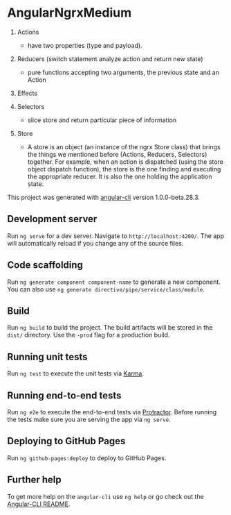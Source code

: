 # AngularNgrxMedium

1. Actions
	- have two properties (type and payload).
2. Reducers (switch statement analyze action and  return new state)
	- pure functions accepting two arguments, the previous state and an Action
3. Effects

4. Selectors
	- slice store and return particular piece of information
5. Store
	- A store is an object (an instance of the ngrx Store class) that brings the things we mentioned before (Actions, Reducers, Selectors) together. For example, when an action is dispatched (using the store object dispatch function), the store is the one finding and executing the appropriate reducer.
	It is also the one holding the application state.

This project was generated with [angular-cli](https://github.com/angular/angular-cli) version 1.0.0-beta.28.3.

## Development server
Run `ng serve` for a dev server. Navigate to `http://localhost:4200/`. The app will automatically reload if you change any of the source files.

## Code scaffolding

Run `ng generate component component-name` to generate a new component. You can also use `ng generate directive/pipe/service/class/module`.

## Build

Run `ng build` to build the project. The build artifacts will be stored in the `dist/` directory. Use the `-prod` flag for a production build.

## Running unit tests

Run `ng test` to execute the unit tests via [Karma](https://karma-runner.github.io).

## Running end-to-end tests

Run `ng e2e` to execute the end-to-end tests via [Protractor](http://www.protractortest.org/).
Before running the tests make sure you are serving the app via `ng serve`.

## Deploying to GitHub Pages

Run `ng github-pages:deploy` to deploy to GitHub Pages.

## Further help

To get more help on the `angular-cli` use `ng help` or go check out the [Angular-CLI README](https://github.com/angular/angular-cli/blob/master/README.md).
